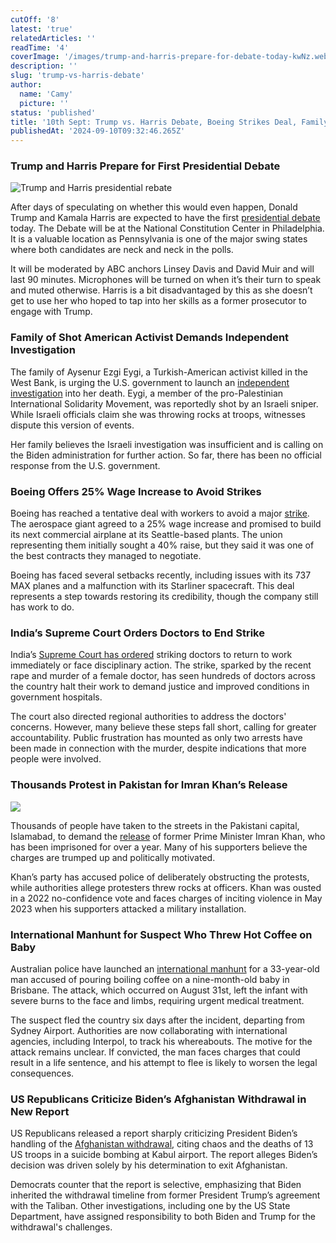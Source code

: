 ```yaml
---
cutOff: '8'
latest: 'true'
relatedArticles: ''
readTime: '4'
coverImage: '/images/trump-and-harris-prepare-for-debate-today-kwNz.webp'
description: ''
slug: 'trump-vs-harris-debate'
author:
  name: 'Camy'
  picture: ''
status: 'published'
title: '10th Sept: Trump vs. Harris Debate, Boeing Strikes Deal, Family of Shot Activist Seeks Investigation'
publishedAt: '2024-09-10T09:32:46.265Z'
---
```


### Trump and Harris Prepare for First Presidential Debate

![Trump and Harris presidential rebate](/images/trump-and-harris-prepare-for-debate-today-cxMj.webp)

After days of speculating on whether this would even happen, Donald Trump and Kamala Harris are expected to have the first [presidential debate](https://edition.cnn.com/2024/09/08/politics/kamala-harris-donald-trump-debate/index.html) today. The Debate will be at the National Constitution Center in Philadelphia. It is a valuable location as Pennsylvania is one of the major swing states where both candidates are neck and neck in the polls.

It will be moderated by ABC anchors Linsey Davis and David Muir and will last 90 minutes. Microphones will be turned on when it’s their turn to speak and muted otherwise. Harris is a bit disadvantaged by this as she doesn’t get to use her who hoped to tap into her skills as a former prosecutor to engage with Trump.

### Family of Shot American Activist Demands Independent Investigation

The family of Aysenur Ezgi Eygi, a Turkish-American activist killed in the West Bank, is urging the U.S. government to launch an [independent investigation](https://www.aljazeera.com/news/2024/9/7/family-demands-independent-probe-into-killing-of-us-activist-in-west-bank) into her death. Eygi, a member of the pro-Palestinian International Solidarity Movement, was reportedly shot by an Israeli sniper. While Israeli officials claim she was throwing rocks at troops, witnesses dispute this version of events.

Her family believes the Israeli investigation was insufficient and is calling on the Biden administration for further action. So far, there has been no official response from the U.S. government.

### Boeing Offers 25% Wage Increase to Avoid Strikes

Boeing has reached a tentative deal with workers to avoid a major [strike](https://www.dw.com/en/boeing-offers-25-pay-rise-to-avoid-strike/a-70167370). The aerospace giant agreed to a 25% wage increase and promised to build its next commercial airplane at its Seattle-based plants. The union representing them initially sought a 40% raise, but they said it was one of the best contracts they managed to negotiate.

Boeing has faced several setbacks recently, including issues with its 737 MAX planes and a malfunction with its Starliner spacecraft. This deal represents a step towards restoring its credibility, though the company still has work to do.

### India’s Supreme Court Orders Doctors to End Strike

India’s [Supreme Court has ordered](https://www.scmp.com/news/asia/south-asia/article/3277803/indias-top-court-orders-protesting-doctors-resume-work-amid-outcry-over-kolkata-rape?module=perpetual_scroll_0&pgtype=article) striking doctors to return to work immediately or face disciplinary action. The strike, sparked by the recent rape and murder of a female doctor, has seen hundreds of doctors across the country halt their work to demand justice and improved conditions in government hospitals.

The court also directed regional authorities to address the doctors' concerns. However, many believe these steps fall short, calling for greater accountability. Public frustration has mounted as only two arrests have been made in connection with the murder, despite indications that more people were involved.

### Thousands Protest in Pakistan for Imran Khan’s Release

![](/images/pakistanis-demand-the-release-of-iman-kahn-k0Mz.webp)

​​Thousands of people have taken to the streets in the Pakistani capital, Islamabad, to demand the [release](https://www.aljazeera.com/news/2024/9/8/thousands-protest-in-pakistan-to-demand-ex-pm-imran-khans-release) of former Prime Minister Imran Khan, who has been imprisoned for over a year. Many of his supporters believe the charges are trumped up and politically motivated.

Khan’s party has accused police of deliberately obstructing the protests, while authorities allege protesters threw rocks at officers. Khan was ousted in a 2022 no-confidence vote and faces charges of inciting violence in May 2023 when his supporters attacked a military installation.

### International Manhunt for Suspect Who Threw Hot Coffee on Baby

Australian police have launched an [international manhunt](https://www.bbc.com/news/articles/ce8drzm09j0o) for a 33-year-old man accused of pouring boiling coffee on a nine-month-old baby in Brisbane. The attack, which occurred on August 31st, left the infant with severe burns to the face and limbs, requiring urgent medical treatment.

The suspect fled the country six days after the incident, departing from Sydney Airport. Authorities are now collaborating with international agencies, including Interpol, to track his whereabouts. The motive for the attack remains unclear. If convicted, the man faces charges that could result in a life sentence, and his attempt to flee is likely to worsen the legal consequences.

### US Republicans Criticize Biden’s Afghanistan Withdrawal in New Report

US Republicans released a report sharply criticizing President Biden’s handling of the [Afghanistan withdrawal](https://www.dw.com/en/us-republican-report-blasts-biden-on-afghanistan-withdrawal/a-70167472), citing chaos and the deaths of 13 US troops in a suicide bombing at Kabul airport. The report alleges Biden’s decision was driven solely by his determination to exit Afghanistan.

Democrats counter that the report is selective, emphasizing that Biden inherited the withdrawal timeline from former President Trump’s agreement with the Taliban. Other investigations, including one by the US State Department, have assigned responsibility to both Biden and Trump for the withdrawal's challenges.